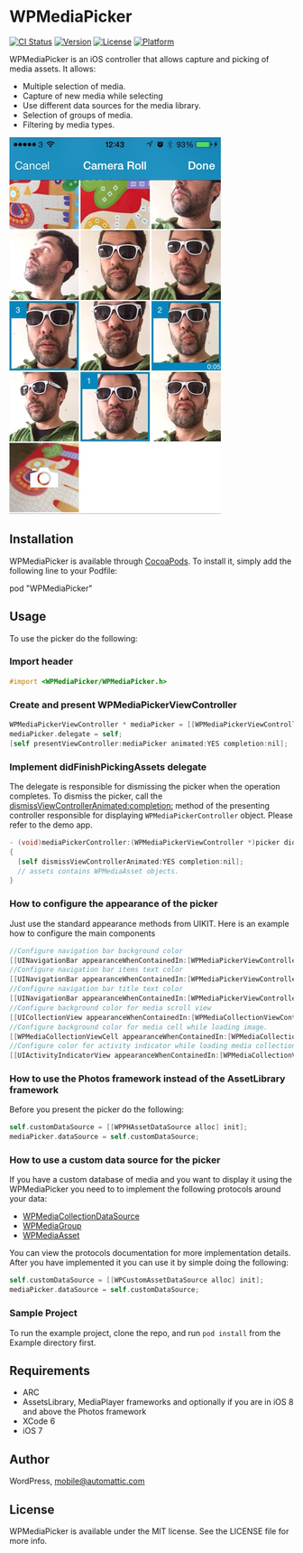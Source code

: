 # WPMediaPicker

[![CI Status](https://travis-ci.org/wordpress-mobile/MediaPicker-iOS.svg?style=flat)](https://travis-ci.org/wordpress-mobile/MediaPicker-iOS)
[![Version](https://img.shields.io/cocoapods/v/WPMediaPicker.svg?style=flat)](http://cocoadocs.org/docsets/WPMediaPicker)
[![License](https://img.shields.io/cocoapods/l/WPMediaPicker.svg?style=flat)](http://cocoadocs.org/docsets/WPMediaPicker)
[![Platform](https://img.shields.io/cocoapods/p/WPMediaPicker.svg?style=flat)](http://cocoadocs.org/docsets/WPMediaPicker)

WPMediaPicker is an iOS controller that allows capture and picking of media assets.
It allows:
 * Multiple selection of media.
 * Capture of new media while selecting
 * Use different data sources for the media library.
 * Selection of groups of media.
 * Filtering by media types.

![Screenshot](screenshots_1.jpg "Screenshot")

## Installation

WPMediaPicker is available through [CocoaPods](http://cocoapods.org). To install
it, simply add the following line to your Podfile:

pod "WPMediaPicker"

## Usage

To use the picker do the following:

### Import header

```` objective-c
#import <WPMediaPicker/WPMediaPicker.h>
````

### Create and present WPMediaPickerViewController

```` objective-c
WPMediaPickerViewController * mediaPicker = [[WPMediaPickerViewController alloc] init];
mediaPicker.delegate = self;
[self presentViewController:mediaPicker animated:YES completion:nil];
````

### Implement didFinishPickingAssets delegate

The delegate is responsible for dismissing the picker when the operation completes. To dismiss the picker, call the [dismissViewControllerAnimated:completion:](https://developer.apple.com/library/ios/documentation/uikit/reference/UIViewController_Class/index.html#//apple_ref/occ/instm/UIViewController/dismissViewControllerAnimated:completion:) method of the presenting controller responsible for displaying `WPMediaPickerController` object. Please refer to the demo app.

```` objective-c
- (void)mediaPickerController:(WPMediaPickerViewController *)picker didFinishPickingAssets:(NSArray *)assets
{
  [self dismissViewControllerAnimated:YES completion:nil];  
  // assets contains WPMediaAsset objects.
}
````

### How to configure the appearance of the picker

Just use the standard appearance methods from UIKIT. Here is an example how to configure the main components

```` objective-c
//Configure navigation bar background color
[[UINavigationBar appearanceWhenContainedIn:[WPMediaPickerViewController class],nil] setBarTintColor:[UIColor colorWithRed:0/255.0f green:135/255.0f blue:190/255.0f alpha:1.0f]];
//Configure navigation bar items text color
[[UINavigationBar appearanceWhenContainedIn:[WPMediaPickerViewController class],nil] setTintColor:[UIColor whiteColor]];
//Configure navigation bar title text color
[[UINavigationBar appearanceWhenContainedIn:[WPMediaPickerViewController class],nil] setTitleTextAttributes:@{NSForegroundColorAttributeName: [UIColor whiteColor]} ];
//Configure background color for media scroll view
[[UICollectionView appearanceWhenContainedIn:[WPMediaCollectionViewController class],nil] setBackgroundColor:[UIColor colorWithRed:233/255.0f green:239/255.0f blue:243/255.0f alpha:1.0f]];
//Configure background color for media cell while loading image.
[[WPMediaCollectionViewCell appearanceWhenContainedIn:[WPMediaCollectionViewController class],nil] setBackgroundColor:[UIColor colorWithRed:243/255.0f green:246/255.0f blue:248/255.0f alpha:1.0f]];
//Configure color for activity indicator while loading media collection
[[UIActivityIndicatorView appearanceWhenContainedIn:[WPMediaCollectionViewController class],nil] setColor:[UIColor grayColor]];
````

### How to use the Photos framework instead of the AssetLibrary framework

Before you present the picker do the following:

```` objective-c
self.customDataSource = [[WPPHAssetDataSource alloc] init];
mediaPicker.dataSource = self.customDataSource;
````

### How to use a custom data source for the picker

If you have a custom database of media and you want to display it using the WPMediaPicker you need to to implement the following protocols around your data:

 * [WPMediaCollectionDataSource](Pod/Classes/WPMediaCollectionDataSource.h)
 * [WPMediaGroup](Pod/Classes/WPMediaCollectionDataSource.h)
 * [WPMediaAsset](Pod/Classes/WPMediaCollectionDataSource.h)

You can view the protocols documentation for more implementation details. 
After you have implemented it you can use it by simple doing the following:

```` objective-c
self.customDataSource = [[WPCustomAssetDataSource alloc] init];
mediaPicker.dataSource = self.customDataSource;
````

### Sample Project

To run the example project, clone the repo, and run `pod install` from the Example directory first.

## Requirements

 * ARC 
 * AssetsLibrary, MediaPlayer frameworks and optionally if you are in iOS 8 and above the Photos framework
 * XCode 6
 * iOS 7

## Author

WordPress, mobile@automattic.com

## License

WPMediaPicker is available under the MIT license. See the LICENSE file for more info.

